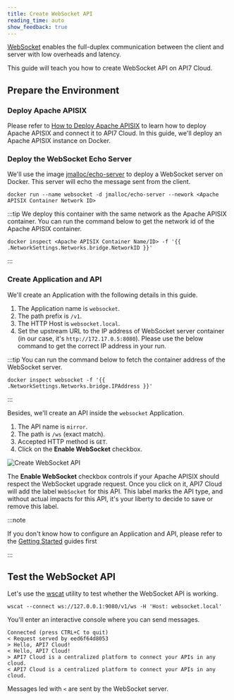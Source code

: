 ```yaml
---
title: Create WebSocket API
reading_time: auto
show_feedback: true
---
```


[WebSocket](https://en.wikipedia.org/wiki/WebSocket#:~:text=WebSocket%20is%20a%20computer%20communications,protocol%20is%20known%20as%20WebSockets.) enables the full-duplex
communication between the client and server with low overheads and latency.

This guide will teach you how to create WebSocket API on API7 Cloud.

Prepare the Environment
-----------------------

### Deploy Apache APISIX

Please refer to [How to Deploy Apache APISIX](../product/how-to-deploy-apache-apisix.md) to learn how to deploy
Apache APISIX and connect it to API7 Cloud. In this guide, we'll deploy an Apache APISIX instance on Docker.

### Deploy the WebSocket Echo Server

We'll use the image [jmalloc/echo-server](https://hub.docker.com/r/jmalloc/echo-server/) to deploy a WebSocket server
on Docker. This server will echo the message sent from the client.

```shell
docker run --name websocket -d jmalloc/echo-server --nework <Apache APISIX Container Network ID>
```

:::tip
We deploy this container with the same network as the Apache APISIX container.
You can run the command below to get the network id of the Apache APISIX container.

```shell
docker inspect <Apache APISIX Container Name/ID> -f '{{ .NetworkSettings.Networks.bridge.NetworkID }}'
```

:::

### Create Application and API

We'll create an Application with the following details in this guide.

1. The Application name is `websocket`.
2. The path prefix is `/v1`.
3. The HTTP Host is `websocket.local`.
4. Set the upstream URL to the IP address of WebSocket server container (in our case, it's `http://172.17.0.5:8080`). Please use the below command to get the correct IP address in your run.

:::tip
You can run the command below to fetch the container address of the WebSocket server.

```shell
docker inspect websocket -f '{{ .NetworkSettings.Networks.bridge.IPAddress }}'
```

:::

Besides, we'll create an API inside the `websocket` Application.

1. The API name is `mirror`.
2. The path is `/ws` (exact match).
3. Accepted HTTP method is `GET`.
4. Click on the **Enable WebSocket** checkbox.

![Create WebSocket API](https://static.apiseven.com/2022/12/30/create-websocket-api.png)

The **Enable WebSocket** checkbox controls if your Apache APISIX should respect the WebSocket upgrade
request. Once you click on it, API7 Cloud will add the label `WebSocket` for this API. This label marks
the API type, and without actual impacts for this API, it's your liberty to decide to save or remove this label.

:::note

If you don't know how to configure an Application and API, please refer to the [Getting Started](../../getting-started) guides first

:::

Test the WebSocket API
----------------------

Let's use the [wscat](https://github.com/websockets/wscat) utility to test whether the WebSocket API is working.

```shell
wscat --connect ws://127.0.0.1:9080/v1/ws -H 'Host: websocket.local'
```

You'll enter an interactive console where you can send messages.

```shell
Connected (press CTRL+C to quit)
< Request served by eed6f64d8053
> Hello, API7 Cloud!
< Hello, API7 Cloud!
> API7 Cloud is a centralized platform to connect your APIs in any cloud.
< API7 Cloud is a centralized platform to connect your APIs in any cloud.
```

Messages led with `<` are sent by the WebSocket server.
